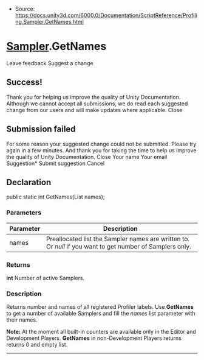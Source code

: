 * Source: https://docs.unity3d.com/6000.0/Documentation/ScriptReference/Profiling.Sampler.GetNames.html

#  [Sampler](https://docs.unity3d.com/6000.0/Documentation/ScriptReference/Profiling.Sampler.html).GetNames
Leave feedback
Suggest a change
## Success!
Thank you for helping us improve the quality of Unity Documentation. Although we cannot accept all submissions, we do read each suggested change from our users and will make updates where applicable.
Close
## Submission failed
For some reason your suggested change could not be submitted. Please <a>try again</a> in a few minutes. And thank you for taking the time to help us improve the quality of Unity Documentation.
Close
Your name Your email Suggestion* Submit suggestion
Cancel
## Declaration
public static int GetNames(List<string> names); 
### Parameters
Parameter | Description  
---|---  
names | Preallocated list the Sampler names are written to. Or _null_ if you want to get number of Samplers only.  
### Returns
**int** Number of active Samplers. 
### Description
Returns number and names of all registered Profiler labels.
Use **GetNames** to get a number of available Samplers and fill the _names_ list parameter with their names.  
  
**Note:** At the moment all built-in counters are available only in the Editor and Development Players. **GetNames** in non-Development Players returns returns 0 and empty list.
* * *
